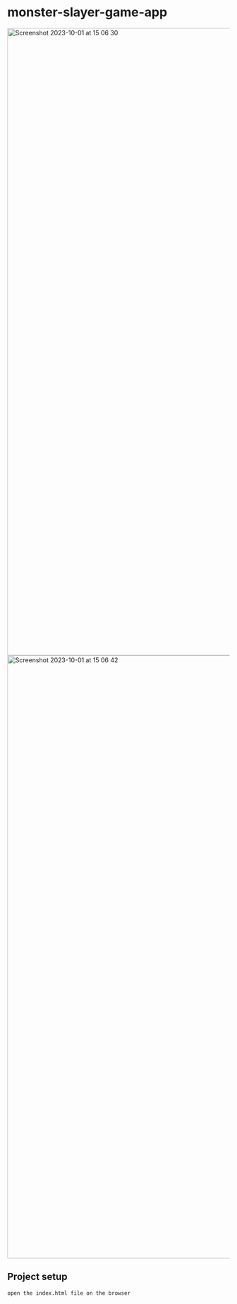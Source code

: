 # monster-slayer-game-app
<img width="1420" alt="Screenshot 2023-10-01 at 15 06 30" src="https://github.com/berkgonencc/Vue/assets/61376904/4f7cd086-25c1-4959-9c3c-25a879fd6bdb">
<img width="1365" alt="Screenshot 2023-10-01 at 15 06 42" src="https://github.com/berkgonencc/Vue/assets/61376904/8164f46a-8ca6-4650-9605-69a966225df8">

## Project setup
```
open the index.html file on the browser
```

